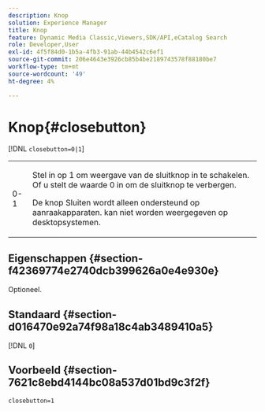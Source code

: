 ```yaml
---
description: Knop
solution: Experience Manager
title: Knop
feature: Dynamic Media Classic,Viewers,SDK/API,eCatalog Search
role: Developer,User
exl-id: 4f5f84d0-1b5a-4fb3-91ab-44b4542c6ef1
source-git-commit: 206e4643e3926cb85b4be2189743578f88180be7
workflow-type: tm+mt
source-wordcount: '49'
ht-degree: 4%

---
```


# Knop{#closebutton}

[!DNL `closebutton=0|1`]

<table id="table_9B98C97485DD4DEB8A6ECBCE8DF6B886"> 
 <tbody> 
  <tr> 
   <td colname="col1"> <p> <span class="codeph"> 0-1  </span> </p> </td> 
   <td colname="col2"> <p>Stel in op <span class="codeph"> 1 </span> om weergave van de sluitknop in te schakelen. Of u stelt de waarde <span class="codeph"> 0 </span> in om de sluitknop te verbergen. </p> <p>De knop Sluiten wordt alleen ondersteund op aanraakapparaten. kan niet worden weergegeven op desktopsystemen. </p> </td> 
  </tr> 
 </tbody> 
</table>

## Eigenschappen {#section-f42369774e2740dcb399626a0e4e930e}

Optioneel.

## Standaard {#section-d016470e92a74f98a18c4ab3489410a5}

[!DNL `0`]

## Voorbeeld {#section-7621c8ebd4144bc08a537d01bd9c3f2f}

```
closebutton=1
```
